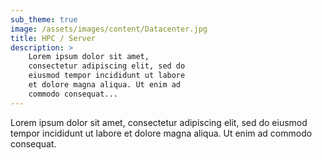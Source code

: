 ```yaml
---
sub_theme: true
image: /assets/images/content/Datacenter.jpg
title: HPC / Server
description: >
    Lorem ipsum dolor sit amet,
    consectetur adipiscing elit, sed do
    eiusmod tempor incididunt ut labore
    et dolore magna aliqua. Ut enim ad
    commodo consequat...
---
```

Lorem ipsum dolor sit amet,
consectetur adipiscing elit, sed do
eiusmod tempor incididunt ut labore
et dolore magna aliqua. Ut enim ad
commodo consequat.